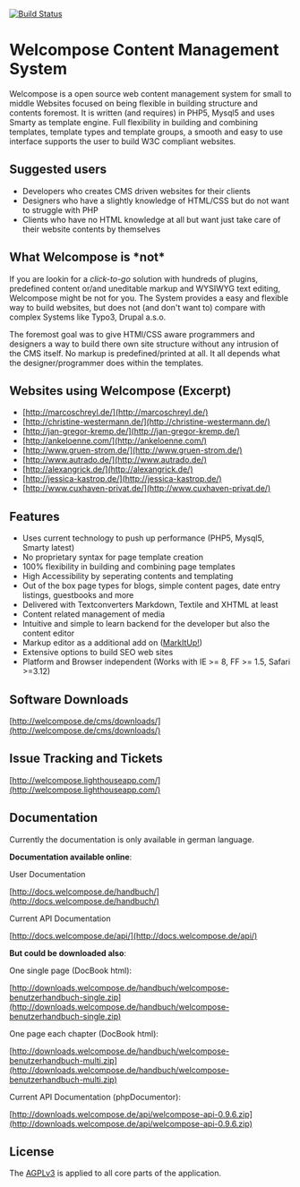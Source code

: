 [![Build Status](https://travis-ci.org/ogwcom/welcompose.png)](https://travis-ci.org/ogwcom/welcompose)

# Welcompose Content Management System #

Welcompose is a open source web content management system for small to middle Websites focused on being flexible in building structure and contents foremost. It is written (and requires) in PHP5, Mysql5 and uses Smarty as template engine. Full flexibility in building and combining templates, template types and template groups, a smooth and easy to use interface supports the user to build W3C compliant websites. 


## Suggested users ##

* Developers who creates CMS driven websites for their clients
* Designers who have a slightly knowledge of HTML/CSS but do not want to struggle with PHP
* Clients who have no HTML knowledge at all but want just take care of their website contents by themselves


## What Welcompose is \*not* ##

If you are lookin for a *click-to-go* solution with hundreds of plugins, predefined content or/and uneditable markup and WYSIWYG text editing, Welcompose might be not for you. The System provides a easy and flexible way to build websites, but does not (and don't want to) compare with complex Systems like Typo3, Drupal a.s.o.

The foremost goal was to give HTMl/CSS aware programmers and designers a way to build there own site structure without any intrusion of the CMS itself. No markup is predefined/printed at all. It all depends what the designer/programmer does within the templates.  


## Websites using Welcompose (Excerpt) ##

* [http://marcoschreyl.de/](http://marcoschreyl.de/)
* [http://christine-westermann.de/](http://christine-westermann.de/)
* [http://jan-gregor-kremp.de/](http://jan-gregor-kremp.de/)
* [http://ankeloenne.com/](http://ankeloenne.com/)
* [http://www.gruen-strom.de/](http://www.gruen-strom.de/)
* [http://www.autrado.de/](http://www.autrado.de/)
* [http://alexangrick.de/](http://alexangrick.de/)
* [http://jessica-kastrop.de/](http://jessica-kastrop.de/)
* [http://www.cuxhaven-privat.de/](http://www.cuxhaven-privat.de/)


## Features ##

* Uses current technology to push up performance (PHP5, Mysql5, Smarty latest)
* No proprietary syntax for page template creation
* 100% flexibility in building and combining page templates
* High Accessibility by seperating contents and templating
* Out of the box page types for blogs, simple content pages, date entry listings, guestbooks and more
* Delivered with Textconverters Markdown, Textile and XHTML at least
* Content related management of media
* Intuitive and simple to learn backend for the developer but also the content editor
* Markup editor as a additional add on ([MarkItUp!](http://markitup.jaysalvat.com/home/))
* Extensive options to build SEO web sites
* Platform and Browser independent (Works with IE >= 8, FF >= 1.5, Safari >=3.12)



## Software Downloads ##

[http://welcompose.de/cms/downloads/](http://welcompose.de/cms/downloads/)



## Issue Tracking and Tickets ##

[http://welcompose.lighthouseapp.com/](http://welcompose.lighthouseapp.com/)



## Documentation ##

Currently the documentation is only available in german language.

**Documentation available online**:

User Documentation

[http://docs.welcompose.de/handbuch/](http://docs.welcompose.de/handbuch/)

Current API Documentation

[http://docs.welcompose.de/api/](http://docs.welcompose.de/api/)


**But could be downloaded also**:

One single page (DocBook html):

[http://downloads.welcompose.de/handbuch/welcompose-benutzerhandbuch-single.zip](http://downloads.welcompose.de/handbuch/welcompose-benutzerhandbuch-single.zip)

One page each chapter (DocBook html):

[http://downloads.welcompose.de/handbuch/welcompose-benutzerhandbuch-multi.zip](http://downloads.welcompose.de/handbuch/welcompose-benutzerhandbuch-multi.zip)

Current API Documentation (phpDocumentor):

[http://downloads.welcompose.de/api/welcompose-api-0.9.6.zip](http://downloads.welcompose.de/api/welcompose-api-0.9.6.zip)



## License ##

The [AGPLv3](http://www.opensource.org/licenses/agpl-v3.html) is applied to all core parts of the application.